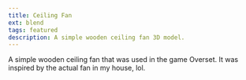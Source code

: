 ```yaml
---
title: Ceiling Fan
ext: blend
tags: featured
description: A simple wooden ceiling fan 3D model.
---
```

A simple wooden ceiling fan that was used in the game Overset. It was inspired by the actual fan in my house, lol.